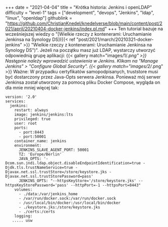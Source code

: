 +++
date = "2021-04-04"
title = "Krótka historia: Jenkins i openLDAP"
difficulty = "level-1"
tags = ["development", "devops", "Jenkins", "ldap", "linux", "openldap"]
githublink = "https://github.com/ChristianKnedel/knedelverse/blob/main/content/post/2021/april/20210404-docker-jenkins/index.pl.md"
+++
Ten tutorial bazuje na wcześniejszej wiedzy o "[Wielkie rzeczy z kontenerami: Uruchamianie Jenkinsa na Synology DS]({{< ref "post/2021/march/20210321-docker-jenkins" >}} "Wielkie rzeczy z kontenerami: Uruchamianie Jenkinsa na Synology DS")". Jeżeli na początku masz już LDAP, wystarczy utworzyć odpowiednią grupę aplikacji:
{{< gallery match="images/1/*.png" >}}
Następnie należy wprowadzić ustawienia w Jenkins. Klikam na "Manage Jenkins" > "Configure Global Security".
{{< gallery match="images/2/*.png" >}}
Ważne: W przypadku certyfikatów samopodpisanych, truststore musi być dostarczony przez Java-Opts serwera Jenkinsa. Ponieważ mój serwer Jenkinsa został utworzony za pomocą pliku Docker Compose, wygląda on dla mnie mniej więcej tak:
```
version: '2.0'
services:
  jenkins:
    restart: always
    image: jenkins/jenkins:lts
    privileged: true
    user: root
    ports:
      - port:8443
      - port:50001
    container_name: jenkins
    environment:
      JENKINS_SLAVE_AGENT_PORT: 50001
      TZ: 'Europe/Berlin'
      JAVA_OPTS: '-Dcom.sun.jndi.ldap.object.disableEndpointIdentification=true -Djdk.tls.trustNameService=true -Djavax.net.ssl.trustStore=/store/keystore.jks -Djavax.net.ssl.trustStorePassword=pass'
      JENKINS_OPTS: "--httpsKeyStore='/store/keystore.jks' --httpsKeyStorePassword='pass' --httpPort=-1 --httpsPort=8443"
    volumes:
      - ./data:/var/jenkins_home
      - /var/run/docker.sock:/var/run/docker.sock
      - /usr/local/bin/docker:/usr/local/bin/docker
      - ./keystore.jks:/store/keystore.jks
      - ./certs:/certs
    logging:
   ..... usw

   ```